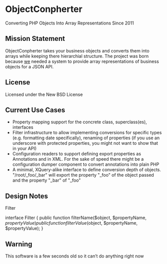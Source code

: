 ObjectConpherter
================
Converting PHP Objects Into Array Representations Since 2011

Mission Statement
-----------------

ObjectConpherter takes your business objects and converts them into arrays while
keeping there hierarchial structure. The project was born because [we](http://jarlssen.de)
needed a system to provide array representations of business objects for a JSON API.

License
-------
Licensed under the New BSD License

Current Use Cases
-----------------
-   Property mapping support for the concrete class, superclass(es), interfaces
-   Filter infrastructure to allow implementing conversions for specific types
    (e.g. formatting date specifically), renaming of properties (if you use an
    underscore with protected properties, you might not want to show that in
    your API)
-   Configuration readers to support defining export properties as Annotations
    and in XML. For the sake of speed there might be a configuration dumper
    component to convert annotations into plain PHP
-   A minimal, XQuery-alike interface to define conversion depth of objects.
    "/root/_foo/_bar" will export the property "_foo" of the object passed and
    the property "_bar" of "_foo"

Design Notes
------------
Filter

   interface Filter
   {
       public function filterName($object, $propertyName, $propertyValue)
       public function filterValue($object, $propertyName, $propertyValue);
   }

Warning
-------
This software is a few seconds old so it can’t do anything right now
